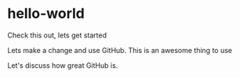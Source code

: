 # hello-world
Check this out, lets get started








Lets make a change and use GitHub.  This is an awesome thing to use

Let's discuss how great GitHub is.

